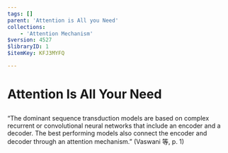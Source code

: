 ```yaml
---
tags: []
parent: 'Attention is All you Need'
collections:
    - 'Attention Mechanism'
$version: 4527
$libraryID: 1
$itemKey: KFJ3MYFQ

---
```

# Attention Is All Your Need

##

“The dominant sequence transduction models are based on complex recurrent or convolutional neural networks that include an encoder and a decoder. The best performing models also connect the encoder and decoder through an attention mechanism.” (Vaswani 等, p. 1)
